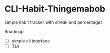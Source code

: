 # CLI-Habit-Thingemabob
simple habit tracker with streak and percentages

Roadmap
- [ ] simple cli interface
- [ ] TUI
